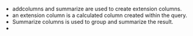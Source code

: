 *  addcolumns  and summarize are used to create extension columns.
*  an extension column is a calculated column created within the query.
*  Summarize columns is used to group and summarize the result.
*  
